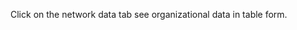 Click on the <i class="fa fa-project-diagram"></i> network data tab see organizational data in table form. 
